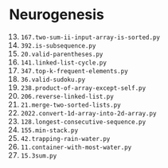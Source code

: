 # Neurogenesis

13. `167.two-sum-ii-input-array-is-sorted.py`
14. `392.is-subsequence.py`
15. `20.valid-parentheses.py`
16. `141.linked-list-cycle.py`
17. `347.top-k-frequent-elements.py`
18. `36.valid-sudoku.py`
19. `238.product-of-array-except-self.py`
20. `206.reverse-linked-list.py`
21. `21.merge-two-sorted-lists.py`
22. `2022.convert-1d-array-into-2d-array.py`
23. `128.longest-consecutive-sequence.py`
24. `155.min-stack.py`
25. `42.trapping-rain-water.py`
26. `11.container-with-most-water.py`
27. `15.3sum.py`
